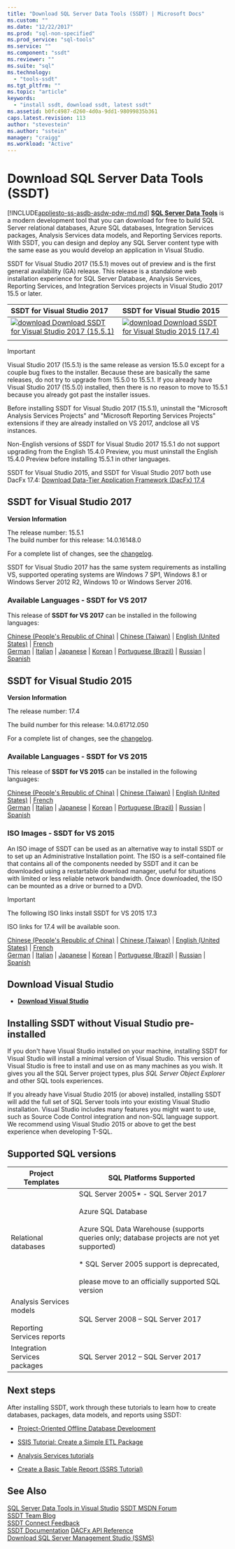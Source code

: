 ```yaml
---
title: "Download SQL Server Data Tools (SSDT) | Microsoft Docs"
ms.custom: ""
ms.date: "12/22/2017"
ms.prod: "sql-non-specified"
ms.prod_service: "sql-tools"
ms.service: ""
ms.component: "ssdt"
ms.reviewer: ""
ms.suite: "sql"
ms.technology: 
  - "tools-ssdt"
ms.tgt_pltfrm: ""
ms.topic: "article"
keywords: 
  - "install ssdt, download ssdt, latest ssdt"
ms.assetid: b0fc4987-d260-4d0a-9dd1-98099835b361
caps.latest.revision: 113
author: "stevestein"
ms.author: "sstein"
manager: "craigg"
ms.workload: "Active"
---
```

# Download SQL Server Data Tools (SSDT)
[!INCLUDE[appliesto-ss-asdb-asdw-pdw-md.md](../includes/appliesto-ss-asdb-asdw-pdw-md.md)]
**[SQL Server Data Tools](https://msdn.microsoft.com/library/hh272686(v=vs.103).aspx)** is a modern development tool that you can download for free to build SQL Server relational databases, Azure SQL databases, Integration Services packages, Analysis Services data models, and Reporting Services reports. With SSDT, you can design and deploy any SQL Server content type with the same ease as you would develop an application in Visual Studio. 

SSDT for Visual Studio 2017 (15.5.1) moves out of preview and is the first general availability (GA) release. This release is a standalone web installation experience for SQL Server Database, Analysis Services, Reporting Services, and Integration Services projects in Visual Studio 2017 15.5 or later.

| SSDT for Visual Studio 2017 | SSDT for Visual Studio 2015 | 
|:--|:--|
|[![download](../ssdt/media/download.png) Download SSDT for Visual Studio 2017 (15.5.1) ](https://go.microsoft.com/fwlink/?LinkId=865748) | [![download](../ssdt/media/download.png) Download SSDT for Visual Studio 2015 (17.4)](https://go.microsoft.com/fwlink/?linkid=863440)|
|||

> [!IMPORTANT]
> Visual Studio 2017 (15.5.1) is the same release as version 15.5.0 except for a couple bug fixes to the installer. Because these are basically the same releases, do not try to upgrade from 15.5.0 to 15.5.1. If you already have Visual Studio 2017 (15.5.0) installed, then there is no reason to move to 15.5.1 because you already got past the installer issues. 
> 
> Before installing SSDT for Visual Studio 2017 (15.5.1), uninstall the "Microsoft Analysis Services Projects" and "Microsoft Reporting Services Projects" extensions if they are already installed on VS 2017, andclose all VS instances. 
> 
> Non-English versions of SSDT for Visual Studio 2017 15.5.1 do not support upgrading from the English 15.4.0 Preview, you must uninstall the English 15.4.0 Preview before installing 15.5.1 in other languages. 


SSDT for Visual Studio 2015, and SSDT for Visual Studio 2017 both use DacFx 17.4: [Download Data-Tier Application Framework (DacFx) 17.4](https://www.microsoft.com/download/details.aspx?id=56356)



## SSDT for Visual Studio 2017
**Version Information**  
  
The release number: 15.5.1  
The build number for this release: 14.0.16148.0

For a complete list of changes, see the [changelog](changelog-for-sql-server-data-tools-ssdt.md).

SSDT for Visual Studio 2017 has the same system requirements as installing VS, supported operating systems are Windows 7 SP1, Windows 8.1 or Windows Server 2012 R2, Windows 10 or Windows Server 2016.  

### Available Languages - SSDT for VS 2017
  
This release of **SSDT for VS 2017** can be installed in the following languages:  

[Chinese (People's Republic of China)]( https://go.microsoft.com/fwlink/?linkid=865748&clcid=0x804) | 
[Chinese (Taiwan)]( https://go.microsoft.com/fwlink/?linkid=865748&clcid=0x404) | 
[English (United States)]( https://go.microsoft.com/fwlink/?linkid=865748&clcid=0x409) | 
[French]( https://go.microsoft.com/fwlink/?linkid=865748&clcid=0x40c)  
[German]( https://go.microsoft.com/fwlink/?linkid=865748&clcid=0x407) | 
[Italian]( https://go.microsoft.com/fwlink/?linkid=865748&clcid=0x410) | 
[Japanese]( https://go.microsoft.com/fwlink/?linkid=865748&clcid=0x411) | 
[Korean]( https://go.microsoft.com/fwlink/?linkid=865748&clcid=0x412) | 
[Portuguese (Brazil)]( https://go.microsoft.com/fwlink/?linkid=865748&clcid=0x416) | 
[Russian]( https://go.microsoft.com/fwlink/?linkid=865748&clcid=0x419) | 
[Spanish]( https://go.microsoft.com/fwlink/?linkid=865748&clcid=0x40a)  

## SSDT for Visual Studio 2015
**Version Information**  
  
The release number: 17.4

The build number for this release: 14.0.61712.050
  
For a complete list of changes, see the [changelog](changelog-for-sql-server-data-tools-ssdt.md).

### Available Languages - SSDT for VS 2015
  
This release of **SSDT for VS 2015** can be installed in the following languages:  

[Chinese (People's Republic of China)]( https://go.microsoft.com/fwlink/?linkid=863440&clcid=0x804) | 
[Chinese (Taiwan)]( https://go.microsoft.com/fwlink/?linkid=863440&clcid=0x404) | 
[English (United States)]( https://go.microsoft.com/fwlink/?linkid=863440&clcid=0x409) | 
[French]( https://go.microsoft.com/fwlink/?linkid=863440&clcid=0x40c)  
[German]( https://go.microsoft.com/fwlink/?linkid=863440&clcid=0x407) | 
[Italian]( https://go.microsoft.com/fwlink/?linkid=863440&clcid=0x410) | 
[Japanese]( https://go.microsoft.com/fwlink/?linkid=863440&clcid=0x411) | 
[Korean]( https://go.microsoft.com/fwlink/?linkid=863440&clcid=0x412) | 
[Portuguese (Brazil)]( https://go.microsoft.com/fwlink/?linkid=863440&clcid=0x416) | 
[Russian]( https://go.microsoft.com/fwlink/?linkid=863440&clcid=0x419) | 
[Spanish]( https://go.microsoft.com/fwlink/?linkid=863440&clcid=0x40a)  

### ISO Images - SSDT for VS 2015

An ISO image of SSDT can be used as an alternative way to install SSDT or to set up an Administrative Installation point. The ISO is a self-contained file that contains all of the components needed by SSDT and it can be downloaded using a restartable download manager, useful for situations with limited or less reliable network bandwidth. Once downloaded, the ISO can be mounted as a drive or burned to a DVD.

> [!IMPORTANT]
> The following ISO links install SSDT for VS 2015 17.3
>
> ISO links for 17.4 will be available soon.

[Chinese (People's Republic of China)]( https://go.microsoft.com/fwlink/?linkid=858663&clcid=0x804) |
[Chinese (Taiwan)]( https://go.microsoft.com/fwlink/?linkid=858663&clcid=0x404) |
[English (United States)]( https://go.microsoft.com/fwlink/?linkid=858663&clcid=0x409) |
[French]( https://go.microsoft.com/fwlink/?linkid=858663&clcid=0x40c)  
[German]( https://go.microsoft.com/fwlink/?linkid=858663&clcid=0x407) |
[Italian]( https://go.microsoft.com/fwlink/?linkid=858663&clcid=0x410) |
[Japanese]( https://go.microsoft.com/fwlink/?linkid=858663&clcid=0x411) |
[Korean]( https://go.microsoft.com/fwlink/?linkid=858663&clcid=0x412) |
[Portuguese (Brazil)]( https://go.microsoft.com/fwlink/?linkid=858663&clcid=0x416) |
[Russian]( https://go.microsoft.com/fwlink/?linkid=858663&clcid=0x419) |
[Spanish]( https://go.microsoft.com/fwlink/?linkid=858663&clcid=0x40a)


## Download Visual Studio

* [**Download Visual Studio**](https://www.visualstudio.com/downloads)

## Installing SSDT without Visual Studio pre-installed

If you don't have Visual Studio installed on your machine, installing SSDT for Visual Studio will install a minimal version of Visual Studio. This version of Visual Studio is free to install and use on as many machines as you wish. It gives you all the SQL Server project types, plus *SQL Server Object Explorer* and other SQL tools experiences.

If you already have Visual Studio 2015 (or above) installed, installing SSDT will add the full set of SQL Server tools into your existing Visual Studio installation. Visual Studio includes many features you might want to use, such as Source Code Control integration and non-SQL language support. We recommend using Visual Studio 2015 or above to get the best experience when developing T-SQL.


## Supported SQL versions
  
|Project Templates|SQL Platforms Supported|  
|-------------------|--------------------|  
Relational databases|  SQL Server 2005* - SQL Server 2017 <br /><br />Azure SQL Database<br /><br />Azure SQL Data Warehouse (supports queries only; database projects are not yet supported)<br /><br />  * SQL Server 2005 support is deprecated,<br /><br /> please move to an officially supported SQL version|
  |Analysis Services models<br /><br />Reporting Services reports | SQL Server 2008 – SQL Server 2017|
  |Integration Services packages| SQL Server 2012 – SQL Server 2017    |
  
## Next steps  
After installing SSDT, work through these tutorials to learn how to create databases, packages, data models, and reports using SSDT:  
  
-   [Project-Oriented Offline Database Development](https://msdn.microsoft.com/library/hh272702(v=vs.103).aspx)  
  
-   [SSIS Tutorial: Create a Simple ETL Package](../integration-services/ssis-how-to-create-an-etl-package.md)  
  
-   [Analysis Services tutorials](../analysis-services/analysis-services-tutorials-ssas.md)  
  
-   [Create a Basic Table Report (SSRS Tutorial)](../reporting-services/create-a-basic-table-report-ssrs-tutorial.md)  
  



## See Also  
[SQL Server Data Tools in Visual Studio](https://msdn.microsoft.com/library/hh272686(v=vs.103).aspx)  
[SSDT MSDN Forum](https://social.msdn.microsoft.com/Forums/sqlserver/home?forum=ssdt)  
[SSDT Team Blog](http://blogs.msdn.com/b/ssdt/)  
[SSDT Connect Feedback](https://connect.microsoft.com/SQLServer/Feedback)  
[SSDT Documentation](https://msdn.microsoft.com/library/hh272686(v=vs.103).aspx)  
[DACFx API Reference](https://msdn.microsoft.com/library/dn645454.aspx)  
[Download SQL Server Management Studio (SSMS)](../ssms/download-sql-server-management-studio-ssms.md)  
